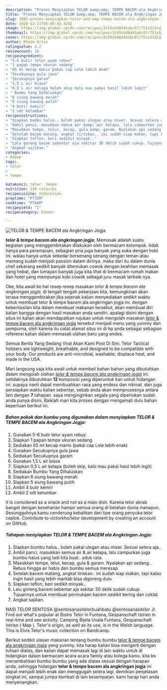 ```yaml
---
description: "Proses Menyiapkan TELOR &amp;amp; TEMPE BACEM ala Angkringan Jogja Lezat"
title: "Proses Menyiapkan TELOR &amp;amp; TEMPE BACEM ala Angkringan Jogja Lezat"
slug: 3082-proses-menyiapkan-telor-and-amp-tempe-bacem-ala-angkringan-jogja-lezat
date: 2020-12-21T05:40:43.429Z
image: https://img-global.cpcdn.com/recipes/2c59cb48d45abc07/751x532cq70/telor-tempe-bacem-ala-angkringan-jogja-foto-resep-utama.jpg
thumbnail: https://img-global.cpcdn.com/recipes/2c59cb48d45abc07/751x532cq70/telor-tempe-bacem-ala-angkringan-jogja-foto-resep-utama.jpg
cover: https://img-global.cpcdn.com/recipes/2c59cb48d45abc07/751x532cq70/telor-tempe-bacem-ala-angkringan-jogja-foto-resep-utama.jpg
author: Rhoda Ortiz
ratingvalue: 4.2
reviewcount: 10
recipeingredient:
- "5-6 butir telur ayam rebus"
- "1 papan tempe ukuran sedang"
- "65 ml kecap manis pakai cap Lele lebih enak"
- "Secukupnya gula jawa"
- "Secukupnya garam"
- "1,5 L air biasa"
- "0,5 L air kelapa boleh skip kalo mau pakai hasil lebih legit"
- " Bumbu Yang Dihaluskan"
- "6 siung bawang merah"
- "5 siung bawang putih"
- "4 butir kemiri"
- "2 sdt ketumbar"
recipeinstructions:
- "Siapkan bumbu halus.. boleh pakai ulegan atau mixer. Sesuai selera aja.."
- "Ambil panci, masukkan semua air &amp; air kelapa, lalu campurkan juga bumbu halus yang tadi kita buat.. aduk rata."
- "Masukkan tempe, telur, kecap, gula &amp; garam. Nyalakan api sedang.. Rebus hingga air habis dan bumbu semua meresap."
- "Setelah bacem matang, angkat tiriskan.. ini sudah siap makan, tapi kalau ingin hasil yang lebih mantab bisa digoreng dulu"
- "Siapkan teflon, beri sedikit minyak.."
- "Lalu goreng bacem sebentar aja sekitar 30 detik sudah cukup. Tujuannya untuk membuat permukaan bacem sedikit kering dan coklat."
- "Angkat sajikan."
categories:
- Resep
tags:
- telor
- 
- tempe

katakunci: telor  tempe 
nutrition: 239 calories
recipecuisine: Indonesian
preptime: "PT35M"
cooktime: "PT46M"
recipeyield: "1"
recipecategory: Dinner

---
```



![TELOR &amp; TEMPE BACEM ala Angkringan Jogja](https://img-global.cpcdn.com/recipes/2c59cb48d45abc07/751x532cq70/telor-tempe-bacem-ala-angkringan-jogja-foto-resep-utama.jpg)

<b><i>telor &amp; tempe bacem ala angkringan jogja</i></b>, Memasak adalah suatu kegiatan yang menggembirakan dilakukan oleh bermacam kelompok. tidak hanya para perempuan, sebagian pria juga banyak yang suka dengan hobi ini. walau hanya untuk sekedar bersenang senang dengan teman atau memang sudah menjadi passion dalam dirinya. maka dari itu dalam dunia chef sekarang sedikit banyak ditemukan cowok dengan keahlian memasak yang hebat, dan lumayan banyak juga kita lihat di bermacam rumah makan dan hotel yang mempunyai koki cowok sebagai juru masak terbaik nya.

Oke, kita awali ke hal resep resep masakan <i>telor &amp; tempe bacem ala angkringan jogja</i>. di tengah tengah pekerjaan kita, kemungkinan akan terasa menggembirakan jika sejenak kalian menyediakan sedikit waktu untuk membuat telor &amp; tempe bacem ala angkringan jogja ini. dengan keberhasilan kita dalam membuat makanan tersebut, akan membuat diri kalian bangga dengan hasil masakan anda sendiri. apalagi disini dengan situs ini kalian akan mendapatkan rujukan untuk mengolah masakan <u>telor &amp; tempe bacem ala angkringan jogja</u> tersebut menjadi menu yang yummy dan sempurna, oleh karena itu catat alamat situs ini di hp anda sebagai sebagian referensi kalian dalam memasak olahan baru yang endes.

Semua Berita Yang Sedang Viral Akan Kami Post Di Sini. Telor Tactical holsters are lightweight, breathable, and designed to be compatible with your body. Our products are anti-microbial, washable, displace heat, and made in the USA.


Mari langsung saja kita awali untuk membeli bahan bahan yang dibutuhkan dalam mengolah olahan <u><i>telor &amp; tempe bacem ala angkringan jogja</i></u> ini. setidaknya dibutuhkan <b>12</b> komposisi yang diperuntuk kan untuk hidangan ini. supaya nanti dapat membuahkan rasa yang endess dan nikmat. dan juga persiapkan waktu kalian sebentar, sebab anda akan memprosesnya antara lain dengan <b>7</b> tahapan. saya menginginkan segala yang diperlukan sudah anda punya disini, Baiklah mari kita proses dengan mengamati dulu bahan keperluan berikut ini.

<!--inarticleads1-->

##### Bahan pokok dan bumbu yang digunakan dalam menyiapkan TELOR &amp; TEMPE BACEM ala Angkringan Jogja:

1. Gunakan 5-6 butir telur ayam rebus
1. Siapkan 1 papan tempe ukuran sedang
1. Sediakan 65 ml kecap manis (pakai cap Lele lebih enak)
1. Gunakan Secukupnya gula jawa
1. Sediakan Secukupnya garam
1. Gunakan 1,5 L air biasa
1. Siapkan 0,5 L air kelapa (boleh skip, kalo mau pakai hasil lebih legit)
1. Sediakan  Bumbu Yang Dihaluskan
1. Siapkan 6 siung bawang merah
1. Siapkan 5 siung bawang putih
1. Ambil 4 butir kemiri
1. Ambil 2 sdt ketumbar


It is considered as a snack and not as a main dish. Karena telor akrab banget dengan keseharian hampir semua orang di belahan dunia manapun. Sesungguhnya kamu cenderung kebalikan dari tipe orang penyuka telor ceplok. Contribute to victorkho/telor development by creating an account on GitHub. 

<!--inarticleads2-->

##### Tahapan menyiapkan TELOR &amp; TEMPE BACEM ala Angkringan Jogja:

1. Siapkan bumbu halus.. boleh pakai ulegan atau mixer. Sesuai selera aja..
1. Ambil panci, masukkan semua air &amp; air kelapa, lalu campurkan juga bumbu halus yang tadi kita buat.. aduk rata.
1. Masukkan tempe, telur, kecap, gula &amp; garam. Nyalakan api sedang.. Rebus hingga air habis dan bumbu semua meresap.
1. Setelah bacem matang, angkat tiriskan.. ini sudah siap makan, tapi kalau ingin hasil yang lebih mantab bisa digoreng dulu
1. Siapkan teflon, beri sedikit minyak..
1. Lalu goreng bacem sebentar aja sekitar 30 detik sudah cukup. Tujuannya untuk membuat permukaan bacem sedikit kering dan coklat.
1. Angkat sajikan.


NASI TELOR SENTOSA @sentosanasitelorbuahbatu @sentosanasitelor Jl. Find out what&#39;s popular at Bistro Telor in Funtana, Gespanschaft Istrien in real-time and see activity. Camping Bijela Uvala Funtana, Gespanschaft Istrien ( Map ). Telor&#39;s origin, as well as its use, is in the Welsh language. This is Elvis Telor&#39;s music collection on Bandcamp. 

Berikut sedikit ulasan makanan tentang bumbu bumbu <u>telor &amp; tempe bacem ala angkringan jogja</u> yang yummy. kita harap kalian bisa mengerti dengan tulisan diatas, dan kalian dapat memasak lagi di lain waktu untuk di hidangkan dalam bermacam acara acara family atau kolega kamu. kita bs menambahkan bumbu bumbu yang ada diatas sesuai dengan harapan anda, sehingga hidangan <b>telor &amp; tempe bacem ala angkringan jogja</b> ini dapat menjadi lebih enak dan menggugah selera lagi. demikian penjelasan singkat ini, sampai jumpa kembali di lain kesempatan. kami harap hari anda menyenangkan.
